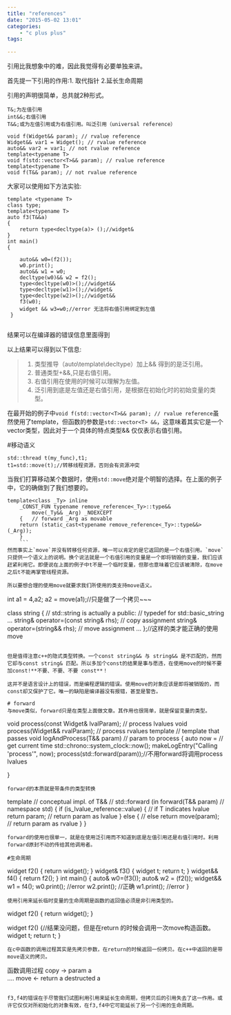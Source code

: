 ```yaml
---
title: "references"
date: "2015-05-02 13:01"
categories:
    - "c plus plus"
tags:
    
---
```


引用比我想象中的难，因此我觉得有必要单独来讲。

首先提一下引用的作用:1. 取代指针 2.延长生命周期

引用的声明很简单，总共就2种形式。
```
T&;为左值引用
int&&;右值引用
T&&;或为左值引用或为右值引用。叫泛引用（universal reference）

void f(Widget&& param); // rvalue reference
Widget&& var1 = Widget(); // rvalue reference
auto&& var2 = var1; // not rvalue reference
template<typename T>
void f(std::vector<T>&& param); // rvalue reference
template<typename T>
void f(T&& param); // not rvalue reference
```
大家可以使用如下方法实验:
```
template <typename T>
class type;
template<typename T>
auto f3(T&&a)
{
	return type<decltype(a)> ();//widget&
}
int main()
{
	
    auto&& w0=(f2());
    w0.print();
    auto&& w1 = w0;
    decltype(w0)&& w2 = f2();
    type<decltype(w0)>();//widget&&
    type<decltype(w1)>();//widget&
    type<decltype(w2)>();//widget&&
    f3(w0);
    widget && w3=w0;//error 无法将右值引用绑定到左值
 }
 
```
结果可以在编译器的错误信息里面得到

以上结果可以得到以下信息:
> 1. 类型推导（auto\template\decltype）加上&& 得到的是泛引用。
> 2. 普通类型+&&,只是右值引用。
> 3. 右值引用在使用的时候可以理解为左值。
> 4. 泛引用到底是左值还是右值引用，是根据在初始化时的初始变量的类型。

在最开始的例子中``void f(std::vector<T>&& param); // rvalue reference``虽然使用了template，但函数的参数是`std::vector<T> &&`，这意味着其实它是一个vector类型，因此对于一个具体的特点类型&& 仅仅表示右值引用。

#移动语义
```
std::thread t(my_func),t1;
t1=std::move(t);//转移线程资源，否则会有资源冲突
```
当我们打算移动某个数据时，使用`std::move`绝对是个明智的选择。在上面的例子中，它的确做到了我们想要的。
```
template<class _Ty> inline
	_CONST_FUN typename remove_reference<_Ty>::type&&
		move(_Ty&& _Arg) _NOEXCEPT
	{	// forward _Arg as movable
	return (static_cast<typename remove_reference<_Ty>::type&&>(_Arg));
	}
    ```
然而事实上`move`并没有转移任何资源，唯一可以肯定的是它返回的是一个右值引用。`move`只提供一个语义上的说明。换个说法就是一个右值引用的变量是一个即将销毁的变量，我们应该赶紧利用它。即便说在上面的例子中t不是一个临时变量，但那也意味着它应该被清除，在move之后t不能再掌管线程资源。

所以要想合理的使用move就要求我们所使用的类支持move语义。

```
int a1 = 4,a2;
a2 = move(a1);//只是做了一个拷贝~~~

class string { // std::string is actually a
public: // typedef for std::basic_string<char>
…
string& operator=(const string& rhs); // copy assignment
string& operator=(string&& rhs); // move assignment
…
};//这样的类才能正确的使用move
```

但是值得注意c++的隐式类型转换。一个const string&& 与 string&& 是不匹配的，然而它却与const string& 匹配。所以多加个const的结果是事与愿违，在使用move的时候不要加const!**不要、不要、不要 const**！

这并不是语言设计上的错误，而是编程逻辑的错误。使用move的对象应该是即将被销毁的，而const却又保护了它。唯一的缺陷是编译器没有报错，甚至是警告。

# forward
与move类似，forward只是在类型上面做文章。其作用也很简单，就是保留变量的类型。
```
void process(const Widget& lvalParam); // process lvalues
void process(Widget&& rvalParam); // process rvalues
template<typename T> // template that passes
void logAndProcess(T&& param) // param to process
{
auto now = // get current time
std::chrono::system_clock::now();
makeLogEntry("Calling 'process'", now);
process(std::forward<T>(param));//不用forward将调用process lvalues

}
```
forward的本质就是带条件的类型转换
```
template<typename T> // conceptual impl. of
T&& // std::forward (in
forward(T&& param) // namespace std)
{
if (is_lvalue_reference<T>::value) { // if T indicates lvalue
return param; // return param as lvalue
} else { // else
return move(param); // return param as rvalue
}
}
```
forward的使用也很单一，就是在使用泛引用而不知道到底是左值引用还是右值引用时。利用forward原封不动的传给其他调用者。

#生命周期

```
widget f2() {
	return widget();
}
widget& f3() {
	widget t;
	return t;
}
widget&& f4() {
	return f2();
}
int main()
{
    auto& w0=(f3());
    auto& w2 = (f2());
    widget&& w1 = f4();
    w0.print(); //error
    w2.print(); //正确
    w1.print();	//error
}
```
使用引用来延长临时变量的生命周期是函数的返回值必须是非引用类型的。
```
widget f2() {
	return widget();
}

widget f2() {//结果没问题，但是在return 的时候会调用一次move构造函数。
    widget t;
	return t;
}
```
在c中函数的调用过程其实是先拷贝参数，在return的时候返回一份拷贝。在c++中返回的是带move语义的拷贝。

```
函数调用过程
 copy -> param a         
         ....
 move <- return a
         destructed a
```

f3,f4的错误在于尽管我们试图利用引用来延长生命周期，但拷贝后的引用失去了这一作用。或许它仅仅对所初始化的对象有效，在f3,f4中它可能延长了另一个引用的生命周期。